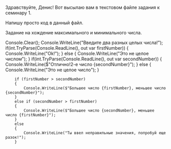 Здравствуйте, Денис! Вот высылаю вам в текстовом файле задания к семинару 1.

Напишу просто код в данный файл.

Задание на хождение максимального и минимального числа.

Console.Clear();
Console.WriteLine("Введите два разных целых числа!");
		if(int.TryParse(Console.ReadLine(), out var firstNumber))
		{
			Console.WriteLine("Ok!");
		}
		else
		{
			Console.WriteLine("Это не целое числом");
		}
		if(int.TryParse(Console.ReadLine(), out var secondNumber))
		{
			Console.WriteLine($"Отлично!2-е число {secondNumber}");
		}
		else
		{
			Console.WriteLine("Это не целое число");
		}

		if (firstNumber > secondNumber) 
		{
			Console.WriteLine($"Большее число {firstNumber}, меньшее число {secondNumber}");
		}
		else if (secondNumber > firstNumber)
		{
			Console.WriteLine($"Большее число {secondNumber}, меньшее число {firstNumber}");
		}
		else 
		{
			Console.WriteLine("Ты ввел неправильные значения, попробуй еще разок!");
        }


